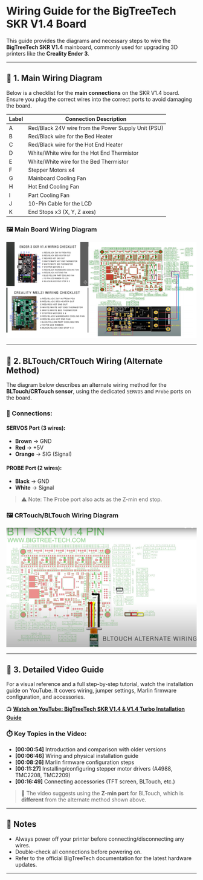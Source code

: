 # Wiring Guide for the BigTreeTech SKR V1.4 Board

This guide provides the diagrams and necessary steps to wire the **BigTreeTech SKR V1.4** mainboard, commonly used for upgrading 3D printers like the **Creality Ender 3**.

---

## 🧰 1. Main Wiring Diagram

Below is a checklist for the **main connections** on the SKR V1.4 board. Ensure you plug the correct wires into the correct ports to avoid damaging the board.

| Label | Connection Description                            |
|-------|----------------------------------------------------|
| A     | Red/Black 24V wire from the Power Supply Unit (PSU) |
| B     | Red/Black wire for the Bed Heater                 |
| C     | Red/Black wire for the Hot End Heater             |
| D     | White/White wire for the Hot End Thermistor       |
| E     | White/White wire for the Bed Thermistor           |
| F     | Stepper Motors x4                                 |
| G     | Mainboard Cooling Fan                             |
| H     | Hot End Cooling Fan                               |
| I     | Part Cooling Fan                                  |
| J     | 10-Pin Cable for the LCD                          |
| K     | End Stops x3 (X, Y, Z axes)                       |

### 🖼️ Main Board Wiring Diagram  
![Board Wiring Diagram](BoardWiringDiagram.png)

---

## 📌 2. BLTouch/CRTouch Wiring (Alternate Method)

The diagram below describes an alternate wiring method for the **BLTouch/CRTouch sensor**, using the dedicated `SERVOS` and `Probe` ports on the board.

### 🔌 Connections:

#### SERVOS Port (3 wires):
- **Brown** → GND  
- **Red** → +5V  
- **Orange** → SIG (Signal)

#### PROBE Port (2 wires):
- **Black** → GND  
- **White** → Signal  

> ⚠️ Note: The Probe port also acts as the Z-min end stop.

### 🖼️ CRTouch/BLTouch Wiring Diagram  
![CRTouch Wiring Diagram](CRTouchWiringDiagram.jpg)

---

## 🎥 3. Detailed Video Guide

For a visual reference and a full step-by-step tutorial, watch the installation guide on YouTube. It covers wiring, jumper settings, Marlin firmware configuration, and accessories.

📺 **[Watch on YouTube: BigTreeTech SKR V1.4 & V1.4 Turbo Installation Guide](https://www.youtube.com/watch?v=-Gdk0wHg51w)**

### ⏱️ Key Topics in the Video:
- **[00:00:54]** Introduction and comparison with older versions  
- **[00:06:46]** Wiring and physical installation guide  
- **[00:08:26]** Marlin firmware configuration steps  
- **[00:11:27]** Installing/configuring stepper motor drivers (A4988, TMC2208, TMC2209)  
- **[00:16:49]** Connecting accessories (TFT screen, BLTouch, etc.)  

> 🔄 The video suggests using the **Z-min port** for BLTouch, which is **different** from the alternate method shown above.

---

## 📝 Notes

- Always power off your printer before connecting/disconnecting any wires.
- Double-check all connections before powering on.
- Refer to the official BigTreeTech documentation for the latest hardware updates.

---
